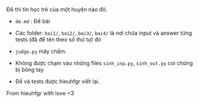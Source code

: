 Đề thi tin học trẻ của một huyện nào đó.
- `de.md` : Đề bài
- Các folder: `bai1/`, `bai2/`, `bai3/`, `bai4/` là nơi chứa input và answer từng tests (đã để tên theo số thứ tự) đó
- `judge.py` máy chấm.
- Không được chạm vào những files `sinh_inp.py`, `sinh_out.py` coi chừng bị bỏng tay

- Đề và tests được hieuhfgr viết lại.

From hieuhfgr with love <3

